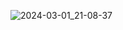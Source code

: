 ![2024-03-01_21-08-37](https://github.com/Lezvie/Hibernate/assets/1813799/316ab36e-16bb-4416-8851-5ff3c10f4529)
